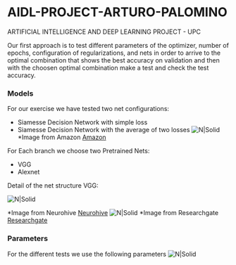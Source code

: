 # AIDL-PROJECT-ARTURO-PALOMINO
ARTIFICIAL INTELLIGENCE AND DEEP LEARNING PROJECT - UPC 

Our first approach is to test different parameters of the optimizer, number of epochs, configuration of regularizations, and nets in order to arrive to the optimal combination that shows the best accuracy on validation and then with the choosen optimal combination make a test and check the test accuracy.

### Models


For our exercise we have tested two net configurations:
- Siamesse Decision Network with simple loss
- Siamesse Decision Network with the average of two losses
![N|Solid](https://github.com/bemolicida/AIDL-PROJECT-ARTURO-PALOMINO/blob/master/images/image1%20-%20siamese.png?raw=true)
*Image  from Amazon [Amazon](https://aws.amazon.com/es/blogs/machine-learning/combining-deep-learning-networks-gan-and-siamese-to-generate-high-quality-life-like-images/)

For Each branch we choose two Pretrained Nets:
- VGG
- Alexnet

Detail of the net structure
VGG:

![N|Solid](https://github.com/bemolicida/AIDL-PROJECT-ARTURO-PALOMINO/blob/master/images/Image2%20-%20vgg16.png?raw=true)

*Image  from Neurohive [Neurohive](https://neurohive.io/en/popular-networks/vgg16/)
![N|Solid](https://github.com/bemolicida/AIDL-PROJECT-ARTURO-PALOMINO/blob/master/images/Image3%20-%20AlexNet-CNN-architecture-layers.png?raw=true)
*Image  from Researchgate [Researchgate](https://www.researchgate.net/figure/AlexNet-CNN-architecture-layers_fig1_318168077)



### Parameters


For the different tests we use the following parameters
![N|Solid](https://github.com/bemolicida/AIDL-PROJECT-ARTURO-PALOMINO/blob/master/images/Image4%20-%20parameters.PNG?raw=true)
